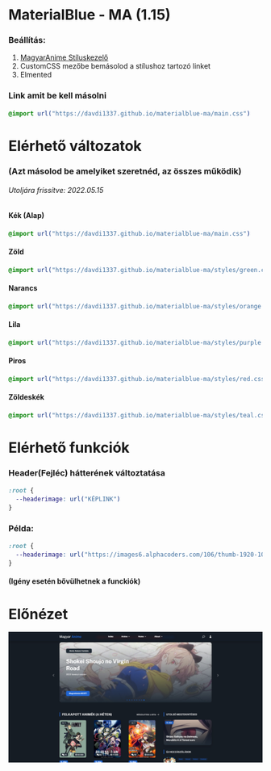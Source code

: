 # MaterialBlue - MA (1.15)

### Beállítás:
1. [MagyarAnime Stíluskezelő](https://magyaranime.hu/felhasznalo/customcss/)
2. CustomCSS mezőbe bemásolod a stílushoz tartozó linket
3. Elmented

### Link amit be kell másolni
```css
@import url("https://davdi1337.github.io/materialblue-ma/main.css")
```

# Elérhető változatok
### (Azt másolod be amelyiket szeretnéd, az összes működik)
###### Utoljára frissítve: 2022.05.15
#### Kék (Alap)
```css
@import url("https://davdi1337.github.io/materialblue-ma/main.css")
```
#### Zöld
```css
@import url("https://davdi1337.github.io/materialblue-ma/styles/green.css")
```
#### Narancs
```css
@import url("https://davdi1337.github.io/materialblue-ma/styles/orange.css")
```
#### Lila
```css
@import url("https://davdi1337.github.io/materialblue-ma/styles/purple.css")
```
#### Piros
```css
@import url("https://davdi1337.github.io/materialblue-ma/styles/red.css")
```
#### Zöldeskék
```css
@import url("https://davdi1337.github.io/materialblue-ma/styles/teal.css")
```

# Elérhető funkciók
### Header(Fejléc) hátterének változtatása
```css
:root {
  --headerimage: url("KÉPLINK")
}
```
### Példa: 
```css
:root {
  --headerimage: url("https://images6.alphacoders.com/106/thumb-1920-1061828.png");
}
```
#### (Igény esetén bővülhetnek a funckiók)

# Előnézet
![Preview](https://github.com/davdi1337/materialblue-ma/blob/master/images/preview.jpg)
